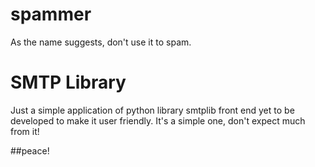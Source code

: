 # spammer
As the name suggests, don't use it to spam.


# SMTP Library
Just a simple application of python library smtplib
front end yet to be developed to make it user friendly.
It's a simple one, don't expect much from it!




##peace!
